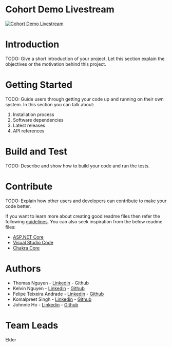 # Cohort Demo Livestream
[![Cohort Demo Livestream](https://img.youtube.com/vi/jhywKK8-DGw/0.jpg)](https://www.youtube.com/watch?v=jhywKK8-DGw)


# Introduction 
TODO: Give a short introduction of your project. Let this section explain the objectives or the motivation behind this project. 

# Getting Started
TODO: Guide users through getting your code up and running on their own system. In this section you can talk about:
1.	Installation process
2.	Software dependencies
3.	Latest releases
4.	API references

# Build and Test
TODO: Describe and show how to build your code and run the tests. 

# Contribute
TODO: Explain how other users and developers can contribute to make your code better. 

If you want to learn more about creating good readme files then refer the following [guidelines](https://docs.microsoft.com/en-us/azure/devops/repos/git/create-a-readme?view=azure-devops). You can also seek inspiration from the below readme files:
- [ASP.NET Core](https://github.com/aspnet/Home)
- [Visual Studio Code](https://github.com/Microsoft/vscode)
- [Chakra Core](https://github.com/Microsoft/ChakraCore)

# Authors
- Thomas Nguyen - [Linkedin](https://www.linkedin.com/in/tn9517/) - Github
- Kelvin Nguyen - [Linkedin](https://www.linkedin.com/in/kelvincelsius/) - [Github](https://github.com/callmecelsius)
- Felipe Teixeira Andrade - [Linkedin](https://www.linkedin.com/in/felipe-teixeira-andrade/) - [Github](https://github.com/felipetexa)
- Komalpreet Singh - [Linkedin](https://www.linkedin.com/in/komalpreet-singh-40ab17187/) - [Github](https://github.com/Komalpreet05)
- Johnnie Ho - [Linkedin](https://www.linkedin.com/in/johnnie-ho/) - [Github](https://github.com/hoj2atwit)

# Team Leads
Elder
